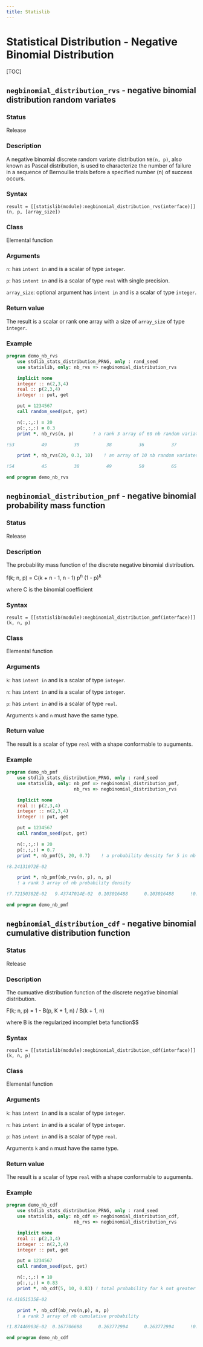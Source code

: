 ```yaml
---
title: Statislib
---
```


# Statistical Distribution - Negative Binomial Distribution

[TOC]

## `negbinomial_distribution_rvs` - negative binomial distribution random variates

### Status

Release

### Description

A negative binomial discrete random variate distribution `NB(n, p)`, also known as Pascal distribution, is used to characterize the number of failure in a sequence of Bernoullie trials before a specified number (n) of success occurs.

### Syntax

`result = [[statislib(module):negbinomial_distribution_rvs(interface)]](n, p, [array_size])`

### Class

Elemental function

### Arguments

`n`: has `intent in` and is a scalar of type `integer`.

`p`: has `intent in` and is a scalar of type `real` with single precision.

`array_size`: optional argument has `intent in` and is a scalar of type `integer`.

### Return value

The result is a scalar or rank one array with a size of `array_size` of type `integer`.

### Example

```fortran
program demo_nb_rvs
    use stdlib_stats_distribution_PRNG, only : rand_seed
    use statislib, only: nb_rvs => negbinomial_distribution_rvs

    implicit none
    integer :: n(2,3,4)
    real :: p(2,3,4)
    integer :: put, get

    put = 1234567
    call random_seed(put, get)

    n(:,:,:) = 20
    p(:,:,:) = 0.3
    print *, nb_rvs(n, p)       ! a rank 3 array of 60 nb random variate

!53          49          39          38          36          37          !43          55          34          37          62          52          !63          51          37          31          37          55          !38          33          60          33          53          39

    print *, nb_rvs(20, 0.3, 10)    ! an array of 10 nb random variates

!54          45          38          49          50          65          !30          50          38          32

end program demo_nb_rvs
```

## `negbinomial_distribution_pmf` - negative binomial probability mass function

### Status

Release

### Description

The probability mass function of the discrete negative binomial distribution.

f(k; n, p) = C(k + n - 1, n - 1) p<sup>n</sup> (1 - p)<sup>k</sup>

where C is the binomial coefficient

### Syntax

`result = [[statislib(module):negbinomial_distribution_pmf(interface)]](k, n, p)`

### Class

Elemental function

### Arguments

`k`: has `intent in` and is a scalar of type `integer`.

`n`: has `intent in` and is a scalar of type `integer`.

`p`: has `intent in` and is a scalar of type `real`.

Arguments `k` and `n` must have the same type.

### Return value

The result is a scalar of type `real` with a shape conformable to auguments.

### Example

```fortran
program demo_nb_pmf
    use stdlib_stats_distribution_PRNG, only : rand_seed
    use statislib, only: nb_pmf => negbinomial_distribution_pmf,         &
                         nb_rvs => negbinomial_distribution_rvs

    implicit none
    real :: p(2,3,4)
    integer :: n(2,3,4)
    integer :: put, get

    put = 1234567
    call random_seed(put, get)

    n(:,:,:) = 20
    p(:,:,:) = 0.7
    print *, nb_pmf(5, 20, 0.7)    ! a probability density for 5 in nb

!8.24131072E-02

    print *, nb_pmf(nb_rvs(n, p), n, p)
    ! a rank 3 array of nb probability density

!7.72150382E-02   9.43747014E-02  0.103016488      0.103016488      !0.103016488      0.114789672       7.72150382E-02   5.98418787E-02   !8.24131072E-02  0.103016488       2.12494712E-02   9.43747014E-02   !3.12492102E-02  0.116224766      0.103016488      0.103016488      !0.103016488       5.98418787E-02  0.114789672       8.24131072E-02   !5.98418787E-02   8.24131072E-02   4.41910028E-02   8.24131072E-02

end program demo_nb_pmf
```

## `negbinomial_distribution_cdf` - negative binomial cumulative distribution function

### Status

Release

### Description

The cumuative distribution function of the discrete negative binomial distribution.

F(k; n, p) = 1 - B(p, K + 1, n) / B(k + 1, n)

where B is the regularized incomplet beta function$$

### Syntax

`result = [[statislib(module):negbinomial_distribution_cdf(interface)]](k, n, p)`

### Class

Elemental function

### Arguments

`k`: has `intent in` and is a scalar of type `integer`.

`n`: has `intent in` and is a scalar of type `integer`.

`p`: has `intent in` and is a scalar of type `real`.

Arguments `k` and `n` must have the same type.

### Return value

The result is a scalar of type `real` with a shape conformable to auguments.

### Example

```fortran
program demo_nb_cdf
    use stdlib_stats_distribution_PRNG, only : rand_seed
    use statislib, only: nb_cdf => negbinomial_distribution_cdf,         &
                         nb_rvs => negbinomial_distribution_rvs

    implicit none
    real :: p(2,3,4)
    integer :: n(2,3,4)
    integer :: put, get

    put = 1234567
    call random_seed(put, get)

    n(:,:,:) = 10
    p(:,:,:) = 0.83
    print *, nb_cdf(5, 10, 0.83) ! total probability for k not greater than 5

!4.41051535E-02

    print *, nb_cdf(nb_rvs(n,p), n, p)
    ! a rank 3 array of nb cumulative probability

!1.87446903E-02  0.167706698      0.263772994      0.263772994      !0.155160442      0.155160442      0.246627286       9.26578715E-02  !0.263772994      0.263772994      0.246627286       4.41051535E-02   !9.26578715E-02  0.246627286      0.263772994      0.155160442      !0.263772994      0.167706698      0.155160442      0.155160442       !9.26578715E-02  0.263772994      0.246627286      0.263772994

end program demo_nb_cdf
```
